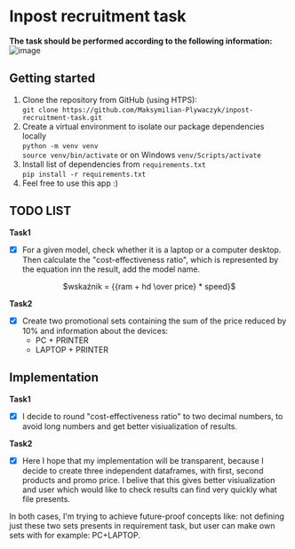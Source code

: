 # Inpost recruitment task

**The task should be performed according to the following information:** \
![image](https://github.com/Maksymilian-Plywaczyk/inpost-recruitment-task/assets/65869609/d0a72f31-8ed3-44fe-8dd6-ac27a9c99a10)

## Getting started
 1. Clone the repository from GitHub (using HTPS):\
	`git clone https://github.com/Maksymilian-Plywaczyk/inpost-recruitment-task.git`
 2. Create a virtual environment to isolate our package dependencies locally\
	 `python -m venv venv`\
	 `source venv/bin/activate` or on Windows `venv/Scripts/activate`
 3. Install list of dependencies from `requirements.txt`\
	`pip install -r requirements.txt`
 4. Feel free to use this app :)

## TODO LIST
**Task1**
 - [x] For a given model, check whether it is a laptop or a computer
desktop. Then calculate the "cost-effectiveness ratio", which
is represented by the equation inn the result, add the model name.
<p align="center">
$wskaźnik = {{ram + hd \over price} * speed}$
</p>

 **Task2**
 - [x] Create two promotional sets containing the sum of the price reduced by 10%
and information about the devices:
    -  PC + PRINTER
    -  LAPTOP + PRINTER

## Implementation
**Task1**
 - [x] I decide to round "cost-effectiveness ratio" to two decimal numbers, to avoid long numbers and get better visiualization of results.

 **Task2**
 - [x] Here I hope that my implementation will be transparent, because I decide to create three independent dataframes, with first, second products and promo price. I belive that this gives better visiualization and user which would like to check results can find very quickly what file presents.

In both cases, I'm trying to achieve future-proof concepts like: not defining just these two sets presents in requirement task, but user can make own sets with for example: PC+LAPTOP. 